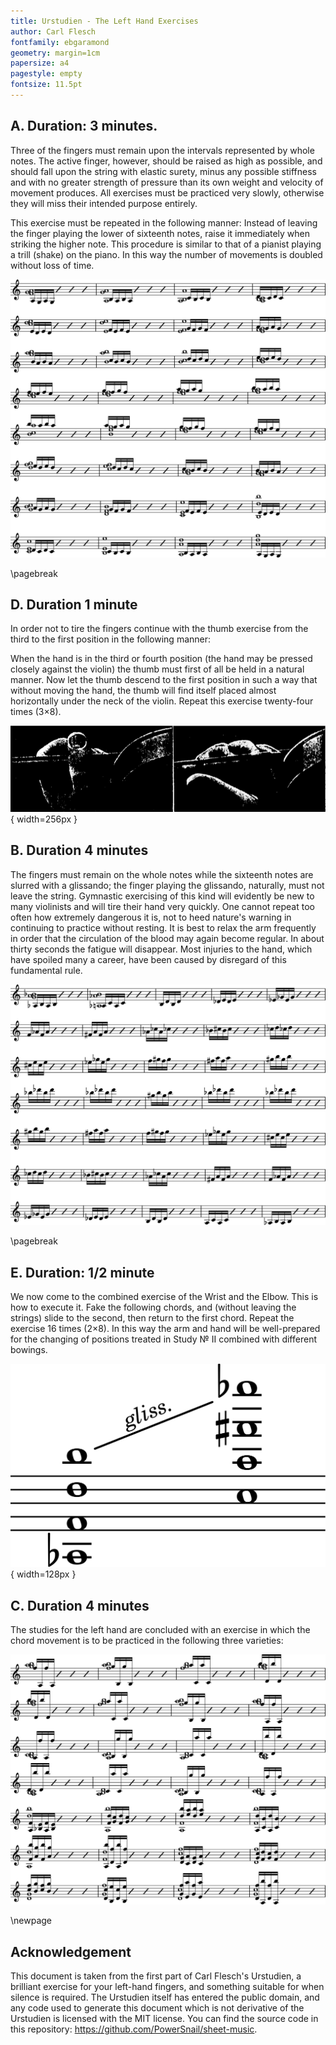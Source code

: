 ```yaml
---
title: Urstudien - The Left Hand Exercises
author: Carl Flesch
fontfamily: ebgaramond
geometry: margin=1cm
papersize: a4
pagestyle: empty
fontsize: 11.5pt
---
```


## A. Duration: 3 minutes.

Three of the fingers must remain upon the intervals represented by whole notes. The active finger, however, should be raised as high as possible, and should fall upon the string with elastic surety, minus any possible stiffness and with no greater strength of pressure than its own weight and velocity of movement produces. All exercises must be practiced very slowly, otherwise they will miss their intended purpose entirely.

This exercise must be repeated in the following manner: Instead of leaving the finger playing the lower of sixteenth notes, raise it immediately when striking the higher note. This procedure is similar to that of a pianist playing a trill (shake) on the piano. In this way the number of movements is doubled without loss of time.

![Exercise A](a.svg)

\pagebreak

## D. Duration 1 minute
  
In order not to tire the fingers continue with the thumb exercise from the third to the first position in the following manner:
  
When the hand is in the third or fourth position (the hand may be pressed closely against the violin) the thumb must first of all be held in a natural manner. Now let the thumb descend to the first position in such a way that without moving the hand, the thumb will find itself placed almost horizontally under the neck of the violin. Repeat this exercise twenty-four times (3×8).

![Exercise D](d.png){ width=256px }

## B. Duration 4 minutes
  
The fingers must remain on the whole notes while the sixteenth notes are slurred with a glissando; the finger playing the glissando, naturally, must not leave the string. Gymnastic exercising of this kind will evidently be new to many violinists and will tire their hand very quickly. One cannot repeat too often how extremely dangerous it is, not to heed nature's warning in continuing to practice without resting. It is best to relax the arm frequently in order that the circulation of the blood may again become regular. In about thirty seconds the fatigue will disappear. Most injuries to the hand, which have spoiled many a career, have been caused by disregard of this fundamental rule.

![Exercise B](b.svg)

\pagebreak

## E. Duration: 1/2 minute

We now come to the combined exercise of the Wrist and the Elbow. This is how to execute it. Fake the following chords, and (without leaving the strings) slide to the second, then return to the first chord. Repeat the exercise 16 times (2×8). In this way the arm and hand will be well-prepared for the changing of positions treated in Study № II combined with different bowings.

![Exercise E 1](e.svg){ width=128px }

## C. Duration 4 minutes

The studies for the left hand are concluded with an exercise in which the chord movement is to be practiced in the following three varieties:

![Exercise C](c.svg)

\newpage

## Acknowledgement

This document is taken from the first part of Carl Flesch's Urstudien, a brilliant exercise for your left-hand fingers, and something suitable for when silence is required. The Urstudien itself has entered the public domain, and any code used to generate this document which is not derivative of the Urstudien is licensed with the MIT license. You can find the source code in this repository: https://github.com/PowerSnail/sheet-music.